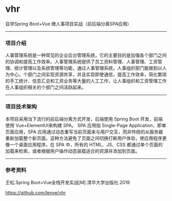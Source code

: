 # vhr

自学Spring Boot+Vue
微人事项目实战（前后端分离SPA应用）

-----
### 项目介绍

人事管理系统是一种常见的企业后台管理系统，它的主要目的是加强各个部门之间的协调和提高工作效率。人事管理系统提供了员工资料管理、人事管理、工资管理、统计管理以及系统管理等功能，通过人事管理系统，人事组织部门能做到以人为中心，个部门之间实现资源共享，并且实现即使通信，提高工作效率，简化繁琐的手工统计、信息汇总和工资业务等大量的人工工作，让人事组织和工资管理工作在人事组织相关的个部门之间活跃起来。

-----
### 项目技术架构

本项目采用当下流行的前后端分离方式开发，后端使用 Spring Boot 开发，前端使用 Vue+ElementUI来构建 SPA。
SPA 应用指 Single-Page Application，即单页面应用，SPA 应用通过动态重写当前页面来与用户交互，而非传统的从服务器重新加载整个新页面。这种方法避免了页面之间切换打断用户体验，使应用程序更像一个桌面应用程序。在 SPA 中，所有的 HTML、JS、CSS 都通过单个页面的加载来检索，或者根据用户操作动态装载适合的资源并添加到页面。

-----
### 参考资料

王松.Spring Boot+Vue全栈开发实战[M].清华大学出版社.2019

https://github.com/lenve/vhr
